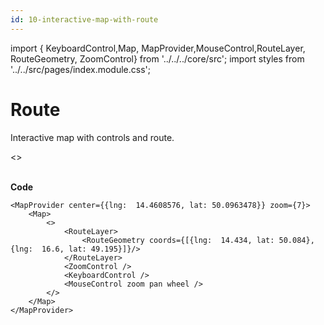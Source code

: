 ```yaml
---
id: 10-interactive-map-with-route
---
```


import { KeyboardControl,Map,
MapProvider,MouseControl,RouteLayer, RouteGeometry, ZoomControl} from '../../../core/src';
import styles from '../../src/pages/index.module.css';

# Route

Interactive map with controls and route.

<section className={styles.sMap}>
	<MapProvider center={{lng:  14.4608576, lat: 50.0963478}} zoom={7}>
		<Map>
			<>
				<RouteLayer>
					<RouteGeometry coords={[{lng:  14.434, lat: 50.084}, {lng:  16.6, lat: 49.195}]} />
				</RouteLayer>
				<ZoomControl />
				<KeyboardControl />
				<MouseControl zoom pan wheel />
			</>
		</Map>
	</MapProvider>
</section>

<br />

**Code**

```
<MapProvider center={{lng:  14.4608576, lat: 50.0963478}} zoom={7}>
	<Map>
		<>
			<RouteLayer>
				<RouteGeometry coords={[{lng:  14.434, lat: 50.084}, {lng:  16.6, lat: 49.195}]}/>
			</RouteLayer>
			<ZoomControl />
			<KeyboardControl />
			<MouseControl zoom pan wheel />
		</>
	</Map>
</MapProvider>
```
